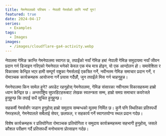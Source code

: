 ```yaml
---
title: गेमनेपालको परिचय - नेपाली गेमर्सको लागि नयाँ युग!
featured: true
date: 2024-04-17
series:
  - Examples
tags:
  - Images
images:
  - /images/cloudflare-ga4-activity.webp
---
```



नेपालमा गेमिङ क्रान्ति गेमनेपालमा स्वागत छ, तपाईंको नयाँ गेमिङ हब! नेपाली गेमिङ समुदायमा नयाँ जीवन प्रदान गर्न डिजाइन गरिएको गेमनेपाल भनेको केवल एक मंच मात्र होइन, यो एक आन्दोलन हो। समावेशिता र विकासमा केन्द्रित भएर हामी सम्पूर्ण राष्ट्रका गेमर्सलाई एकत्रित गर्ने, नवीनतम गेमिङ समाचार प्रदान गर्ने, र रोमाञ्चक कार्यक्रमहरू आयोजना गर्ने प्रयास गर्दैछौं, जुन तपाईंले मिस गर्न चाहनुहुन्न।

गेमनेपालमा किन सामेल हुने? अपडेट रहनुहोस् गेमनेपालमा, गेमिङ संसारका नवीनतम विकासहरूमा हाम्रो ध्यान केन्द्रित छ। अन्तर्राष्ट्रिय सुपरहिटहरूबाट लेखक स्वतन्त्रता सम्म, हाम्रो समग्र समाचार कवरेजले हुनुहुन्छ कि तपाईं सधैं सूचित हुनुहुन्छ।

सहकर्मी गेमर्ससँग जडान हुनुहोस् हाम्रो समुदाय सम्बन्धको मूलमा निर्मित छ। कुनै पनि स्थितिका प्रतिस्पर्धी गेमरहरूले, गेमनेपालले सबैलाई सेयर, छलफल, र सहकार्य गर्ने स्वागतयोग्य स्थल प्रदान गर्दछ।

विशेष कार्यक्रमहरू र प्रतियोगिता रोमाञ्चक प्रतियोगिता र समुदाय कार्यक्रमहरूमा सहभागी हुनुहोस्, जसले कौशल परीक्षण गर्दै प्रतिसपर्धी मनोभावना प्रोत्साहन गर्दछ।